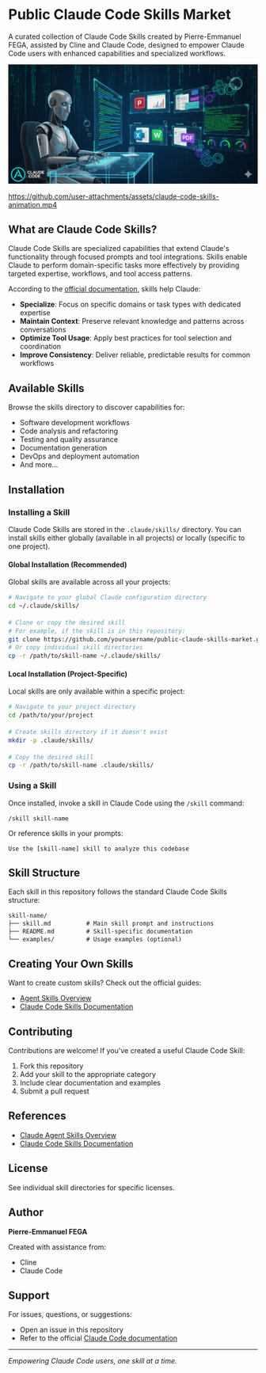 # Public Claude Code Skills Market

A curated collection of Claude Code Skills created by Pierre-Emmanuel FEGA, assisted by Cline and Claude Code, designed to empower Claude Code users with enhanced capabilities and specialized workflows.

![Claude Code Skills](claude-code-skills-image.png)

https://github.com/user-attachments/assets/claude-code-skills-animation.mp4

## What are Claude Code Skills?

Claude Code Skills are specialized capabilities that extend Claude's functionality through focused prompts and tool integrations. Skills enable Claude to perform domain-specific tasks more effectively by providing targeted expertise, workflows, and tool access patterns.

According to the [official documentation](https://docs.claude.com/en/docs/agents-and-tools/agent-skills/overview#why-use-skills), skills help Claude:

- **Specialize**: Focus on specific domains or task types with dedicated expertise
- **Maintain Context**: Preserve relevant knowledge and patterns across conversations
- **Optimize Tool Usage**: Apply best practices for tool selection and coordination
- **Improve Consistency**: Deliver reliable, predictable results for common workflows

## Available Skills

Browse the skills directory to discover capabilities for:

- Software development workflows
- Code analysis and refactoring
- Testing and quality assurance
- Documentation generation
- DevOps and deployment automation
- And more...

## Installation

### Installing a Skill

Claude Code Skills are stored in the `.claude/skills/` directory. You can install skills either globally (available in all projects) or locally (specific to one project).

#### Global Installation (Recommended)

Global skills are available across all your projects:

```bash
# Navigate to your global Claude configuration directory
cd ~/.claude/skills/

# Clone or copy the desired skill
# For example, if the skill is in this repository:
git clone https://github.com/yourusername/public-claude-skills-market.git
# Or copy individual skill directories
cp -r /path/to/skill-name ~/.claude/skills/
```

#### Local Installation (Project-Specific)

Local skills are only available within a specific project:

```bash
# Navigate to your project directory
cd /path/to/your/project

# Create skills directory if it doesn't exist
mkdir -p .claude/skills/

# Copy the desired skill
cp -r /path/to/skill-name .claude/skills/
```

### Using a Skill

Once installed, invoke a skill in Claude Code using the `/skill` command:

```
/skill skill-name
```

Or reference skills in your prompts:

```
Use the [skill-name] skill to analyze this codebase
```

## Skill Structure

Each skill in this repository follows the standard Claude Code Skills structure:

```
skill-name/
├── skill.md          # Main skill prompt and instructions
├── README.md         # Skill-specific documentation
└── examples/         # Usage examples (optional)
```

## Creating Your Own Skills

Want to create custom skills? Check out the official guides:

- [Agent Skills Overview](https://docs.claude.com/en/docs/agents-and-tools/agent-skills/overview#why-use-skills)
- [Claude Code Skills Documentation](https://docs.claude.com/en/docs/claude-code/skills)

## Contributing

Contributions are welcome! If you've created a useful Claude Code Skill:

1. Fork this repository
2. Add your skill to the appropriate category
3. Include clear documentation and examples
4. Submit a pull request

## References

- [Claude Agent Skills Overview](https://docs.claude.com/en/docs/agents-and-tools/agent-skills/overview#why-use-skills)
- [Claude Code Skills Documentation](https://docs.claude.com/en/docs/claude-code/skills)

## License

See individual skill directories for specific licenses.

## Author

**Pierre-Emmanuel FEGA**

Created with assistance from:
- Cline
- Claude Code

## Support

For issues, questions, or suggestions:
- Open an issue in this repository
- Refer to the official [Claude Code documentation](https://docs.claude.com/en/docs/claude-code)

---

*Empowering Claude Code users, one skill at a time.*
